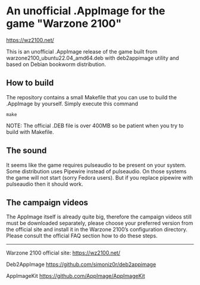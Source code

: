 # An unofficial .AppImage for the game "Warzone 2100"

https://wz2100.net/

This is an unofficial .AppImage release of the game built from warzone2100\_ubuntu22.04\_amd64.deb with deb2appimage utility and based on Debian bookworm distribution.

## How to build

The repository contains a small Makefile that you can use to build the .AppImage by yourself. Simply execute this command

```shell
make
```

NOTE: The official .DEB file is over 400MB so be patient when you try to build with Makefile.

## The sound

It seems like the game requires pulseaudio to be present on your system. Some distribution uses Pipewire instead of pulseaudio.
On those systems the game will not start (sorry Fedora users). But if you replace pipewire with pulseaudio then it should work.

## The campaign videos

The AppImage itself is already quite big, therefore the campaign videos still must be downloaded separately, please choose your preferred version from the official site and install it in
the Warzone 2100’s configuration directory. Please consult the official FAQ section how to do these steps.

---

Warzone 2100 official site: https://wz2100.net/

Deb2AppImage https://github.com/simoniz0r/deb2appimage

AppImageKit https://github.com/AppImage/AppImageKit


